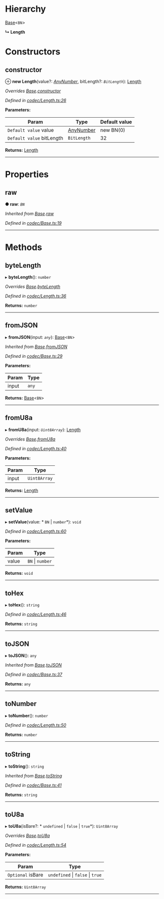

# Hierarchy

 [Base](_codec_base_.base.md)<`BN`>

**↳ Length**

# Constructors

<a id="constructor"></a>

##  constructor

⊕ **new Length**(value?: *[AnyNumber](../modules/_types_d_.md#anynumber)*, bitLength?: *`BitLength`*): [Length](_codec_length_.length.md)

*Overrides [Base](_codec_base_.base.md).[constructor](_codec_base_.base.md#constructor)*

*Defined in [codec/Length.ts:26](https://github.com/polkadot-js/api/blob/48e57f9/packages/types/src/codec/Length.ts#L26)*

**Parameters:**

| Param | Type | Default value |
| ------ | ------ | ------ |
| `Default value` value | [AnyNumber](../modules/_types_d_.md#anynumber) |  new BN(0) |
| `Default value` bitLength | `BitLength` | 32 |

**Returns:** [Length](_codec_length_.length.md)

___

# Properties

<a id="raw"></a>

##  raw

**● raw**: *`BN`*

*Inherited from [Base](_codec_base_.base.md).[raw](_codec_base_.base.md#raw)*

*Defined in [codec/Base.ts:19](https://github.com/polkadot-js/api/blob/48e57f9/packages/types/src/codec/Base.ts#L19)*

___

# Methods

<a id="bytelength"></a>

##  byteLength

▸ **byteLength**(): `number`

*Overrides [Base](_codec_base_.base.md).[byteLength](_codec_base_.base.md#bytelength)*

*Defined in [codec/Length.ts:36](https://github.com/polkadot-js/api/blob/48e57f9/packages/types/src/codec/Length.ts#L36)*

**Returns:** `number`

___
<a id="fromjson"></a>

##  fromJSON

▸ **fromJSON**(input: *`any`*): [Base](_codec_base_.base.md)<`BN`>

*Inherited from [Base](_codec_base_.base.md).[fromJSON](_codec_base_.base.md#fromjson)*

*Defined in [codec/Base.ts:29](https://github.com/polkadot-js/api/blob/48e57f9/packages/types/src/codec/Base.ts#L29)*

**Parameters:**

| Param | Type |
| ------ | ------ |
| input | `any` |

**Returns:** [Base](_codec_base_.base.md)<`BN`>

___
<a id="fromu8a"></a>

##  fromU8a

▸ **fromU8a**(input: *`Uint8Array`*): [Length](_codec_length_.length.md)

*Overrides [Base](_codec_base_.base.md).[fromU8a](_codec_base_.base.md#fromu8a)*

*Defined in [codec/Length.ts:40](https://github.com/polkadot-js/api/blob/48e57f9/packages/types/src/codec/Length.ts#L40)*

**Parameters:**

| Param | Type |
| ------ | ------ |
| input | `Uint8Array` |

**Returns:** [Length](_codec_length_.length.md)

___
<a id="setvalue"></a>

##  setValue

▸ **setValue**(value: * `BN` &#124; `number`*): `void`

*Defined in [codec/Length.ts:60](https://github.com/polkadot-js/api/blob/48e57f9/packages/types/src/codec/Length.ts#L60)*

**Parameters:**

| Param | Type |
| ------ | ------ |
| value |  `BN` &#124; `number`|

**Returns:** `void`

___
<a id="tohex"></a>

##  toHex

▸ **toHex**(): `string`

*Defined in [codec/Length.ts:46](https://github.com/polkadot-js/api/blob/48e57f9/packages/types/src/codec/Length.ts#L46)*

**Returns:** `string`

___
<a id="tojson"></a>

##  toJSON

▸ **toJSON**(): `any`

*Inherited from [Base](_codec_base_.base.md).[toJSON](_codec_base_.base.md#tojson)*

*Defined in [codec/Base.ts:37](https://github.com/polkadot-js/api/blob/48e57f9/packages/types/src/codec/Base.ts#L37)*

**Returns:** `any`

___
<a id="tonumber"></a>

##  toNumber

▸ **toNumber**(): `number`

*Defined in [codec/Length.ts:50](https://github.com/polkadot-js/api/blob/48e57f9/packages/types/src/codec/Length.ts#L50)*

**Returns:** `number`

___
<a id="tostring"></a>

##  toString

▸ **toString**(): `string`

*Inherited from [Base](_codec_base_.base.md).[toString](_codec_base_.base.md#tostring)*

*Defined in [codec/Base.ts:41](https://github.com/polkadot-js/api/blob/48e57f9/packages/types/src/codec/Base.ts#L41)*

**Returns:** `string`

___
<a id="tou8a"></a>

##  toU8a

▸ **toU8a**(isBare?: * `undefined` &#124; `false` &#124; `true`*): `Uint8Array`

*Overrides [Base](_codec_base_.base.md).[toU8a](_codec_base_.base.md#tou8a)*

*Defined in [codec/Length.ts:54](https://github.com/polkadot-js/api/blob/48e57f9/packages/types/src/codec/Length.ts#L54)*

**Parameters:**

| Param | Type |
| ------ | ------ |
| `Optional` isBare |  `undefined` &#124; `false` &#124; `true`|

**Returns:** `Uint8Array`

___


